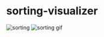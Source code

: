 # sorting-visualizer
![sorting](https://github.com/Dhruvsinghjadon/sorting-visualizer/assets/75934644/028f4c77-d035-4585-9f33-fb7664d58691)
![sorting gif](https://github.com/Dhruvsinghjadon/sorting-visualizer/assets/75934644/e90d0868-5e64-4627-ad14-01a991b2c678)

